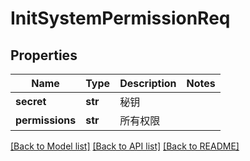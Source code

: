 # InitSystemPermissionReq

## Properties
Name | Type | Description | Notes
------------ | ------------- | ------------- | -------------
**secret** | **str** |  秘钥 | 
**permissions** | **str** |  所有权限 | 

[[Back to Model list]](../README.md#documentation-for-models) [[Back to API list]](../README.md#documentation-for-api-endpoints) [[Back to README]](../README.md)

